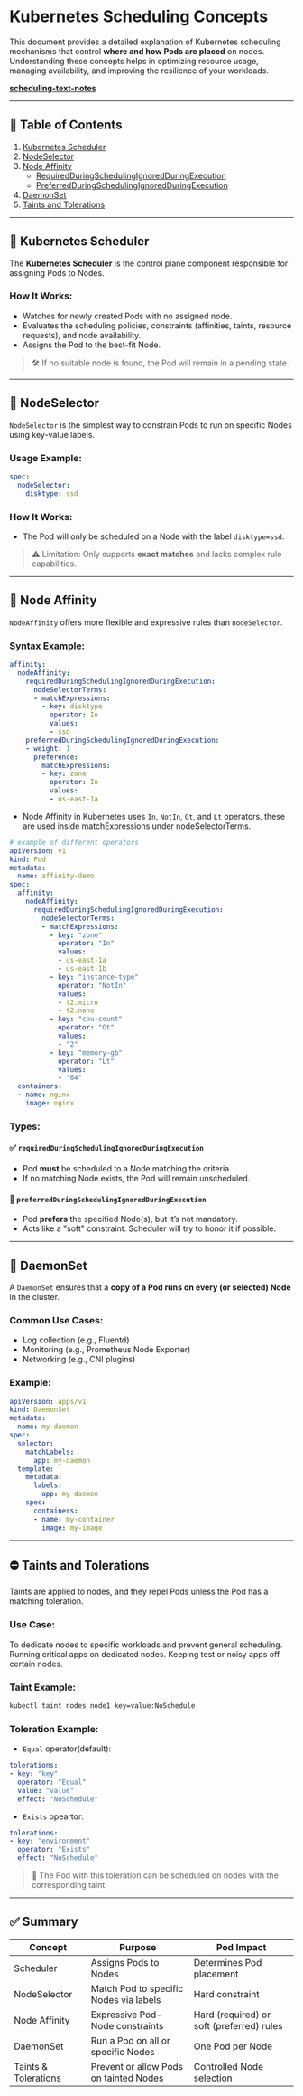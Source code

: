 # Kubernetes Scheduling Concepts

This document provides a detailed explanation of Kubernetes scheduling mechanisms that control **where and how Pods are placed** on nodes. Understanding these concepts helps in optimizing resource usage, managing availability, and improving the resilience of your workloads.

**[scheduling-text-notes](https://github.com/debasish2110/kubernetes/blob/master/0_notes/kubernets%20Schedulers.txt)**

---

## 📌 Table of Contents

1. [Kubernetes Scheduler](#kubernetes-scheduler)
2. [NodeSelector](#nodeselector)
3. [Node Affinity](#node-affinity)
   - [RequiredDuringSchedulingIgnoredDuringExecution](#requiredduringschedulingignoredduringexecution)
   - [PreferredDuringSchedulingIgnoredDuringExecution](#preferredduringschedulingignoredduringexecution)
4. [DaemonSet](#daemonset)
5. [Taints and Tolerations](#taints-and-tolerations)

---

## 🧠 Kubernetes Scheduler

The **Kubernetes Scheduler** is the control plane component responsible for assigning Pods to Nodes.

### How It Works:
- Watches for newly created Pods with no assigned node.
- Evaluates the scheduling policies, constraints (affinities, taints, resource requests), and node availability.
- Assigns the Pod to the best-fit Node.

> 🛠️ If no suitable node is found, the Pod will remain in a pending state.

---

## 🎯 NodeSelector

`NodeSelector` is the simplest way to constrain Pods to run on specific Nodes using key-value labels.

### Usage Example:

```yaml
spec:
  nodeSelector:
    disktype: ssd
```

### How It Works:
- The Pod will only be scheduled on a Node with the label `disktype=ssd`.

> ⚠️ Limitation: Only supports **exact matches** and lacks complex rule capabilities.

---

## 🔁 Node Affinity

`NodeAffinity` offers more flexible and expressive rules than `nodeSelector`.

### Syntax Example:

```yaml
affinity:
  nodeAffinity:
    requiredDuringSchedulingIgnoredDuringExecution:
      nodeSelectorTerms:
      - matchExpressions:
        - key: disktype
          operator: In
          values:
          - ssd
    preferredDuringSchedulingIgnoredDuringExecution:
    - weight: 1
      preference:
        matchExpressions:
        - key: zone
          operator: In
          values:
          - us-east-1a
```

* Node Affinity in Kubernetes uses `In`, `NotIn`, `Gt`, and `Lt` operators, these are used inside matchExpressions under nodeSelectorTerms.
```yaml
# example of different operators
apiVersion: v1
kind: Pod
metadata:
  name: affinity-demo
spec:
  affinity:
    nodeAffinity:
      requiredDuringSchedulingIgnoredDuringExecution:
        nodeSelectorTerms:
        - matchExpressions:
          - key: "zone"
            operator: "In"
            values:
            - us-east-1a
            - us-east-1b
          - key: "instance-type"
            operator: "NotIn"
            values:
            - t2.micro
            - t2.nano
          - key: "cpu-count"
            operator: "Gt"
            values:
            - "2"
          - key: "memory-gb"
            operator: "Lt"
            values:
            - "64"
  containers:
  - name: nginx
    image: nginx
```

### Types:

#### ✅ `requiredDuringSchedulingIgnoredDuringExecution`
- Pod **must** be scheduled to a Node matching the criteria.
- If no matching Node exists, the Pod will remain unscheduled.

#### 🤝 `preferredDuringSchedulingIgnoredDuringExecution`
- Pod **prefers** the specified Node(s), but it’s not mandatory.
- Acts like a "soft" constraint. Scheduler will try to honor it if possible.

---

## 🧱 DaemonSet

A `DaemonSet` ensures that a **copy of a Pod runs on every (or selected) Node** in the cluster.

### Common Use Cases:
- Log collection (e.g., Fluentd)
- Monitoring (e.g., Prometheus Node Exporter)
- Networking (e.g., CNI plugins)

### Example:

```yaml
apiVersion: apps/v1
kind: DaemonSet
metadata:
  name: my-daemon
spec:
  selector:
    matchLabels:
      app: my-daemon
  template:
    metadata:
      labels:
        app: my-daemon
    spec:
      containers:
      - name: my-container
        image: my-image
```

---

## ⛔ Taints and Tolerations

Taints are applied to nodes, and they repel Pods unless the Pod has a matching toleration.

### Use Case:
To dedicate nodes to specific workloads and prevent general scheduling.
Running critical apps on dedicated nodes.
Keeping test or noisy apps off certain nodes.

### Taint Example:

```bash
kubectl taint nodes node1 key=value:NoSchedule
```

### Toleration Example:
* `Equal` operator(default):
```yaml
tolerations:
- key: "key"
  operator: "Equal"
  value: "value"
  effect: "NoSchedule"
```

* `Exists` opeartor:
```yaml
tolerations:
- key: "environment"
  operator: "Exists"
  effect: "NoSchedule"

```

> 🔄 The Pod with this toleration can be scheduled on nodes with the corresponding taint.

---

## ✅ Summary

| Concept            | Purpose                                     | Pod Impact                               |
|--------------------|---------------------------------------------|-------------------------------------------|
| Scheduler          | Assigns Pods to Nodes                       | Determines Pod placement                  |
| NodeSelector       | Match Pod to specific Nodes via labels      | Hard constraint                           |
| Node Affinity      | Expressive Pod-Node constraints             | Hard (required) or soft (preferred) rules |
| DaemonSet          | Run a Pod on all or specific Nodes          | One Pod per Node                          |
| Taints & Tolerations | Prevent or allow Pods on tainted Nodes    | Controlled Node selection                 |